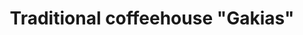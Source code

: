 ---
layout: project.hbs
title: Traditional coffeehouse "Gakias"
category: Commercial
designers: Makri Chrysi, Tzalla Lena
photography: Makri Chrysi, Tzalla Lena
pdate: June.2017
og:
  enable: true
  title: Traditional coffeehouse "Gakias"
  description: This project targeted a 1900’s building, initially run as a small, low-key tavern. In the course of time, a number of alterations were introduced to the pre-existing main area, expanding the building to its garden’s perimeter. A secondary room was further added to enlarge the sitting area, followed by a small kitchen, a storage room, a washing area, lavatories and connecting corridors.
  image: projects/kafeneio-gakias/main.jpg
description:
- 'This project targeted a 1900’s building, initially run as a small, low-key tavern.
  In the course of time, a number of alterations were introduced to the pre-existing
  main area, expanding the building to its garden’s perimeter. A secondary room was
  further added to enlarge the sitting area, followed by a small kitchen, a storage
  room, a washing area, lavatories and connecting corridors. '
- 'Difficulties in the design emerged when attempted to turn this chaotic and unorthodox
  layout into a cohesive restaurant unit that could work well without secluding the
  remotely placed areas. The design concept aimed to bring to light those qualities
  that characterise traditional taverns in working class neighbourhoods, initially
  populated by immigrants. The challenge was to design a layout that would transform
  this complex of small rooms into an efficient restaurant area, that could serve
  daily around 200-300 customers. By moving the kitchen in the centre of the multiple
  little rooms, we created a web around it, where everyone would feel the heart of
  the business beating. This way, no room was left isolated, and the restaurant’s
  staff could work like a well-tempered clock. '
- The main room was maintained as the restaurant’s entrance and a large custom designed
  folding door was fitted to create the feel of traditional corner shops simulating
  a market, a coffee shop and a tavern at the same time. Hand painted furniture and
  ceilings were carefully treated with plaster to reproduce the look of the multiple
  layers of colour applied through the years. Marble worktops were added to the pantry
  area and a display fridge was introduced as the main counter. The traditional stove
  to make Greek coffee was framed up inside an arched niche. Marble tables and wooden
  chairs along with pieces of old furniture were used throughout the restaurant. Frames
  displaying photographs of the early 1900’s decorated the walls, along with porcelain
  fixtures. The ceiling was designed to remind of a coffered look in a simplistic
  form and recessed micro-spotlights were discreetly placed to avoid a glare effect.
- Enameled tableware and brown paper sheets, instead of tablecloths, completed the
  decoration conveying an overall old-fashioned and laid-back feel.
photos:
- 01.jpg
- 02.jpg
- 03.jpg
- 04.jpg
- 05.jpg
- 06.jpg
- 07.jpg
- '08.jpg'
- '09.jpg'
- 10.jpg
---